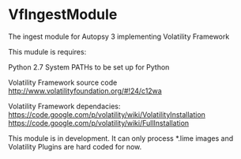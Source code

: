 VfIngestModule
==============

The ingest module for Autopsy 3 implementing Volatility Framework

This mudule is requires:

Python 2.7
System PATHs to be set up for Python

Volatility Framework source code
http://www.volatilityfoundation.org/#!24/c12wa

Volatility Framework dependacies: 
https://code.google.com/p/volatility/wiki/VolatilityInstallation
https://code.google.com/p/volatility/wiki/FullInstallation


This module is in development. It can only process *.lime images and Volatility Plugins are hard coded for now.
